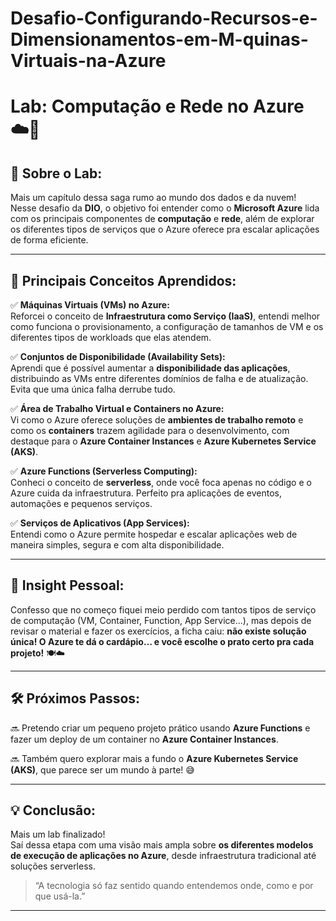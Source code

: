 # Desafio-Configurando-Recursos-e-Dimensionamentos-em-M-quinas-Virtuais-na-Azure
# Lab: Computação e Rede no Azure ☁️🔗

## 📌 Sobre o Lab:

Mais um capítulo dessa saga rumo ao mundo dos dados e da nuvem!  
Nesse desafio da **DIO**, o objetivo foi entender como o **Microsoft Azure** lida com os principais componentes de **computação** e **rede**, além de explorar os diferentes tipos de serviços que o Azure oferece pra escalar aplicações de forma eficiente.

---

## 🎯 Principais Conceitos Aprendidos:

✅ **Máquinas Virtuais (VMs) no Azure:**  
Reforcei o conceito de **Infraestrutura como Serviço (IaaS)**, entendi melhor como funciona o provisionamento, a configuração de tamanhos de VM e os diferentes tipos de workloads que elas atendem.

✅ **Conjuntos de Disponibilidade (Availability Sets):**  
Aprendi que é possível aumentar a **disponibilidade das aplicações**, distribuindo as VMs entre diferentes domínios de falha e de atualização. Evita que uma única falha derrube tudo.

✅ **Área de Trabalho Virtual e Containers no Azure:**  
Vi como o Azure oferece soluções de **ambientes de trabalho remoto** e como os **containers** trazem agilidade para o desenvolvimento, com destaque para o **Azure Container Instances** e **Azure Kubernetes Service (AKS)**.

✅ **Azure Functions (Serverless Computing):**  
Conheci o conceito de **serverless**, onde você foca apenas no código e o Azure cuida da infraestrutura. Perfeito pra aplicações de eventos, automações e pequenos serviços.

✅ **Serviços de Aplicativos (App Services):**  
Entendi como o Azure permite hospedar e escalar aplicações web de maneira simples, segura e com alta disponibilidade.

---

## 🧠 Insight Pessoal:

Confesso que no começo fiquei meio perdido com tantos tipos de serviço de computação (VM, Container, Function, App Service...), mas depois de revisar o material e fazer os exercícios, a ficha caiu: **não existe solução única! O Azure te dá o cardápio… e você escolhe o prato certo pra cada projeto!** 🍽️☁️

---

## 🛠️ Próximos Passos:

🔜 Pretendo criar um pequeno projeto prático usando **Azure Functions** e fazer um deploy de um container no **Azure Container Instances**.

🔜 Também quero explorar mais a fundo o **Azure Kubernetes Service (AKS)**, que parece ser um mundo à parte! 😅

---

## 💡 Conclusão:

Mais um lab finalizado!  
Saí dessa etapa com uma visão mais ampla sobre **os diferentes modelos de execução de aplicações no Azure**, desde infraestrutura tradicional até soluções serverless.

> “A tecnologia só faz sentido quando entendemos onde, como e por que usá-la.”

---

